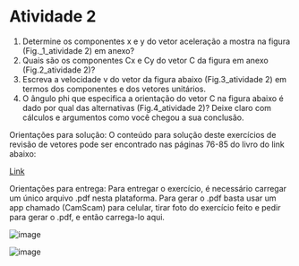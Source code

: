 # Atividade 2

1) Determine os componentes x e y do vetor aceleração a mostra na figura (Fig._1_atividade 2) em anexo?
2) Quais são os componentes Cx e Cy do vetor C da figura em anexo (Fig.2_atividade 2)?
3) Escreva a velocidade v do vetor da figura abaixo (Fig.3_atividade 2) em termos dos componentes e dos vetores unitários.
4) O ângulo phi que especifica a orientação do vetor C na figura abaixo é dado por qual das alternativas (Fig.4_atividade 2)? Deixe claro com cálculos e argumentos como você chegou a sua conclusão.

Orientações para solução: O conteúdo para solução deste exercícios de revisão de vetores pode ser encontrado nas páginas 76-85 do livro do link abaixo:

[Link](http://fisica.ufpr.br/periodoespecial/MATERIAL-KNIGHT/F%C3%ADsica%20-%20Uma%20Abordagem%20Estrat%C3%A9gica%20-%20Randall%20D.%20Knight%20%20-%20Vol%201%20-%202%C2%AA%20Ed%202009.pdf)

Orientações para entrega: Para entregar o exercício, é necessário carregar um único arquivo .pdf nesta plataforma. Para gerar o .pdf basta usar um app chamado (CamScam) para celular, tirar foto do exercício feito e pedir para gerar o .pdf, e então carrega-lo aqui.

![image](https://user-images.githubusercontent.com/118058397/222184938-d14cb98d-840e-44a8-860f-cb9092206e0a.png)

![image](https://user-images.githubusercontent.com/118058397/222185007-3aea89bb-ca6a-4c19-bfb1-caf7281f810a.png)
